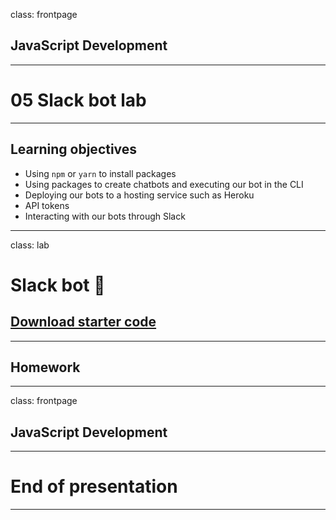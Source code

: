 class: frontpage

<div>
  <h2>JavaScript Development</h2>
  <hr/>
  <h1>05 Slack bot lab</h1>
</div>

---

## Learning objectives

- Using `npm` or `yarn` to install packages
- Using packages to create chatbots and executing our bot in the CLI
- Deploying our bots to a hosting service such as Heroku
- API tokens
- Interacting with our bots through Slack

---

class: lab

# Slack bot 🤖

<h2>
  <a href="https://github.com/pataruco/jsd/raw/master/labs/slackbot/slackbot-starter-code.zip" class="download-link">
    Download starter code
  </a>
</h2>

---

## Homework

---

class: frontpage

<div>
  <h2>JavaScript Development</h2>
  <hr/>
  <h1>End of presentation</h1>
</div>

---
